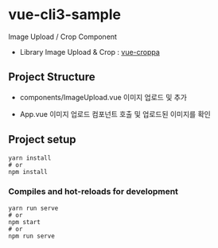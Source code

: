 # vue-cli3-sample
Image Upload / Crop Component 

* Library
Image Upload & Crop : [vue-croppa](https://github.com/zhanziyang/vue-croppa)

## Project Structure
* components/ImageUpload.vue
이미지 업로드 및 추가 

* App.vue
이미지 업로드 컴포넌트 호출 및 업로드된 이미지를 확인

## Project setup
```
yarn install
# or 
npm install
```

### Compiles and hot-reloads for development
```
yarn run serve
# or
npm start
# or
npm run serve
```
